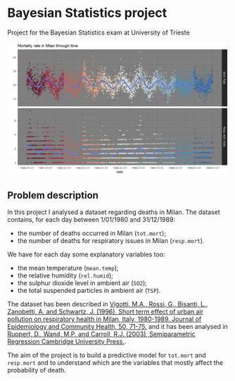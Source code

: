# Bayesian Statistics project

Project for the Bayesian Statistics exam at University of Trieste

![header](img/coverImage.png)


## Problem description

In this project I analysed a dataset regarding deaths in Milan. The dataset contains, for each day between 1/01/1980 and 31/12/1989:

* the number of deaths occurred in Milan (`tot.mort`);
* the number of deaths for respiratory issues in Milan (`resp.mort`).

We have for each day some explanatory variables too:

* the mean temperature (`mean.temp`);
* the relative humidity (`rel.humid`);
* the sulphur dioxide level in ambient air (`SO2`);
* the total suspended particles in ambient air (`TSP`).

The dataset has been described in [Vigotti, M.A., Rossi, G., Bisanti, L., Zanobetti, A. and Schwartz, J. (1996). Short term effect of urban air pollution on respiratory health in Milan, Italy, 1980-1989. Journal of Epidemiology and Community Health, 50, 71-75.](https://www.ncbi.nlm.nih.gov/pmc/articles/PMC1060893/) and it has been analysed in [Ruppert, D., Wand, M.P. and Carroll, R.J. (2003), Semiparametric Regression Cambridge University Press.](http://stat.tamu.edu/~carroll/semiregbook/).

The aim of the project is to build a predictive model for `tot.mort` and `resp.mort` and to understand which are the variables that mostly affect the probability of death.